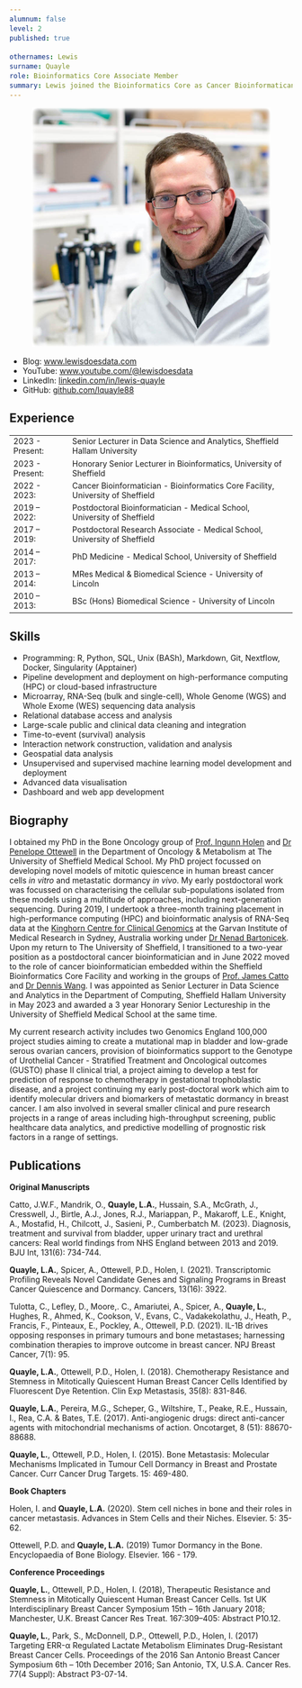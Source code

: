 ```yaml
---
alumnum: false
level: 2
published: true

othernames: Lewis
surname: Quayle
role: Bioinformatics Core Associate Member
summary: Lewis joined the Bioinformatics Core as Cancer Bioinformatican in June 2022 to support Bladder Cancer Projects. He joined Sheffield Hallam University as a senior lecturer in Data Science Analytics, but retains an honorary contract with The University of Sheffield  
---
```


<p style="text-align:center;">
  <img src="/assets/images/people/lewis.jpg" width="425">
</p>

- Blog: <a href="https://www.lewisdoesdata.com" target="_blank">www.lewisdoesdata.com</a>
- YouTube: <a href="https://www.youtube.com/@lewisdoesdata" target="_blank">www.youtube.com/@lewisdoesdata</a>
- LinkedIn: <a href="https://www.linkedin.com/in/lewis-quayle" target="_blank">linkedin.com/in/lewis-quayle</a>
- GitHub: <a href="https://github.com/lquayle88" target="_blank">github.com/lquayle88</a>

## Experience

<table>
<tbody>
  <tr>
    <td>2023 - Present:</td>
    <td>Senior Lecturer in Data Science and Analytics, Sheffield Hallam University</td>
  </tr>
  <tr>
    <td>2023 - Present:</td>
    <td>Honorary Senior Lecturer in Bioinformatics, University of Sheffield</td>
  </tr>
  <tr>
    <td>2022 - 2023:</td>
    <td>Cancer Bioinformatician - Bioinformatics Core Facility, University of Sheffield</td>
  </tr>
  <tr>
    <td>2019 – 2022:</td>
    <td>Postdoctoral Bioinformatician - Medical School, University of Sheffield</td>
  </tr>
  <tr>
    <td>2017 – 2019:</td>
    <td>Postdoctoral Research Associate - Medical School, University of Sheffield</td>
  </tr>
  <tr>
    <td>2014 – 2017:</td>
    <td>PhD Medicine - Medical School, University of Sheffield</td>
  </tr>
  <tr>
    <td>2013 – 2014:</td>
    <td>MRes Medical & Biomedical Science - University of Lincoln</td>
  </tr>
  <tr>
    <td>2010 – 2013:</td>
    <td>BSc (Hons) Biomedical Science - University of Lincoln</td>
  </tr>
</tbody>
</table>

## Skills

* Programming: R, Python, SQL, Unix (BASh), Markdown, Git, Nextflow, Docker, Singularity (Apptainer)
* Pipeline development and deployment on high-performance computing (HPC) or cloud-based infrastructure
* Microarray, RNA-Seq (bulk and single-cell), Whole Genome (WGS) and Whole Exome (WES) sequencing data analysis
* Relational database access and analysis
* Large-scale public and clinical data cleaning and integration
* Time-to-event (survival) analysis
* Interaction network construction, validation and analysis
* Geospatial data analysis
* Unsupervised and supervised machine learning model development and deployment
* Advanced data visualisation
* Dashboard and web app development

## Biography

I obtained my PhD in the Bone Oncology group of <a href="https://www.sheffield.ac.uk/medicine/people/oncology-metabolism/ingunn-holen" target="_blank">Prof. Ingunn Holen</a> and <a href="https://www.sheffield.ac.uk/medicine/people/oncology-metabolism/penelope-d-ottewell" target="_blank">Dr Penelope Ottewell</a> in the Department of Oncology & Metabolism at The University of Sheffield Medical School. My PhD project focussed on developing novel models of mitotic quiescence in human breast cancer cells *in vitro* and metastatic dormancy *in vivo*. My early postdoctoral work was focussed on characterising the cellular sub-populations isolated from these models using a multitude of approaches, including next-generation sequencing. During 2019, I undertook a three-month training placement in high-performance computing (HPC) and bioinformatic analysis of RNA-Seq data at the <a href="https://www.garvan.org.au/research/kinghorn-centre-for-clinical-genomics" target="_blank">Kinghorn Centre for Clinical Genomics</a> at the Garvan Institute of Medical Research in Sydney, Australia working under <a href="https://www.garvan.org.au/about-us/people/nenbar" target="_blank">Dr Nenad Bartonicek</a>. Upon my return to The University of Sheffield, I transitioned to a two-year position as a postdoctoral cancer bioinformatician and in June 2022 moved to the role of cancer bioinformatician embedded within the Sheffield Bioinformatics Core Facility and working in the groups of <a href="https://www.sheffield.ac.uk/medicine/people/oncology-metabolism/james-catto" target="_blank">Prof. James Catto</a> and <a href="https://www.sheffield.ac.uk/medicine/people/neuroscience/dennis-wang" target="_blank">Dr Dennis Wang</a>. I was appointed as Senior Lecturer in Data Science and Analytics in the Department of Computing, Sheffield Hallam University in May 2023 and awarded a 3 year Honorary Senior Lectureship in the University of Sheffield Medical School at the same time.

My current research activity includes two Genomics England 100,000 project studies aiming to create a mutational map in bladder and low-grade serous ovarian cancers, provision of bioinformatics support to the Genotype of Urothelial Cancer - Stratified Treatment and Oncological outcomes (GUSTO) phase II clinical trial, a project aiming to develop a test for prediction of response to chemotherapy in gestational trophoblastic disease, and a project continuing my early post-doctoral work which aim to identify molecular drivers and biomarkers of metastatic dormancy in breast cancer. I am also involved in several smaller clinical and pure research projects in a range of areas including high-throughput screening, public healthcare data analytics, and predictive modelling of prognostic risk factors in a range of settings.

## Publications

**Original Manuscripts**

Catto, J.W.F., Mandrik, O., **Quayle, L.A.**, Hussain, S.A., McGrath, J., Cresswell, J., Birtle, A.J., Jones, R.J., Mariappan, P., Makaroff, L.E., Knight, A., Mostafid, H., Chilcott, J., Sasieni, P., Cumberbatch M. (2023). Diagnosis, treatment and survival from bladder, upper urinary tract and urethral cancers: Real world findings from NHS England between 2013 and 2019. BJU Int, 131(6): 734-744.

**Quayle, L.A.**, Spicer, A., Ottewell, P.D., Holen, I. (2021). Transcriptomic Profiling Reveals Novel Candidate Genes and Signaling Programs in Breast Cancer Quiescence and Dormancy. Cancers, 13(16): 3922.

Tulotta, C., Lefley, D., Moore,. C., Amariutei, A., Spicer, A., **Quayle, L.**, Hughes, R., Ahmed, K., Cookson, V., Evans, C., Vadakekolathu, J., Heath, P., Francis, F., Pinteaux, E., Pockley, A., Ottewell, P.D. (2021). IL-1B drives opposing responses in primary tumours and bone metastases; harnessing combination therapies to improve outcome in breast cancer. NPJ Breast Cancer, 7(1): 95.

**Quayle, L.A.**, Ottewell, P.D., Holen, I. (2018). Chemotherapy Resistance and Stemness in Mitotically Quiescent Human Breast Cancer Cells Identified by Fluorescent Dye Retention. Clin Exp Metastasis, 35(8): 831-846.

**Quayle, L.A.**, Pereira, M.G., Scheper, G., Wiltshire, T., Peake, R.E., Hussain, I., Rea, C.A. & Bates, T.E. (2017). Anti-angiogenic drugs: direct anti-cancer agents with mitochondrial mechanisms of action. Oncotarget, 8 (51): 88670-88688.

**Quayle, L.**, Ottewell, P.D., Holen, I. (2015). Bone Metastasis: Molecular Mechanisms Implicated in Tumour Cell Dormancy in Breast and Prostate Cancer. Curr Cancer Drug Targets. 15: 469-480.

**Book Chapters**

Holen, I. and **Quayle, L.A.** (2020). Stem cell niches in bone and their roles in cancer metastasis. Advances in Stem Cells and their Niches. Elsevier. 5: 35-62.

Ottewell, P.D. and **Quayle, L.A.** (2019) Tumor Dormancy in the Bone. Encyclopaedia of Bone Biology. Elsevier. 166 - 179.

**Conference Proceedings**

**Quayle, L.**, Ottewell, P.D., Holen, I. (2018), Therapeutic Resistance and Stemness in Mitotically Quiescent Human Breast Cancer Cells. 1st UK Interdisciplinary Breast Cancer Symposium 15th – 16th January 2018; Manchester, U.K. Breast Cancer Res Treat. 167:309–405: Abstract P10.12.

**Quayle, L.**, Park, S., McDonnell, D.P., Ottewell, P.D., Holen, I. (2017) Targeting ERR-α Regulated Lactate Metabolism Eliminates Drug-Resistant Breast Cancer Cells. Proceedings of the 2016 San Antonio Breast Cancer Symposium 6th – 10th December 2016; San Antonio, TX, U.S.A. Cancer Res. 77(4 Suppl): Abstract P3-07-14.

